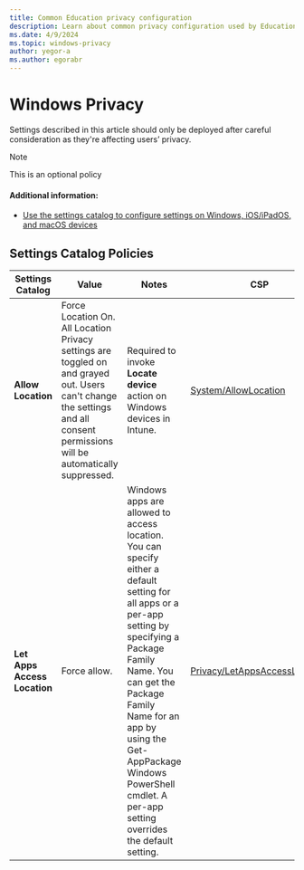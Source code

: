 ```yaml
---
title: Common Education privacy configuration
description: Learn about common privacy configuration used by Education organizations in Intune.
ms.date: 4/9/2024
ms.topic: windows-privacy
author: yegor-a
ms.author: egorabr
---
```


# Windows Privacy

Settings described in this article should only be deployed after careful consideration as they're affecting users’ privacy.

> [!NOTE]
> This is an optional policy

#### Additional information:

- [Use the settings catalog to configure settings on Windows, iOS/iPadOS, and macOS devices](/mem/intune/configuration/settings-catalog)

## Settings Catalog Policies

| **Settings Catalog** | **Value** | **Notes** | **CSP** |
|---|---|---|---|
| **Allow Location** | Force Location On. All Location Privacy settings are toggled on and grayed out. Users can't change the settings and all consent permissions will be automatically suppressed. | Required to invoke **Locate device** action on Windows devices in Intune. | [System/AllowLocation](/windows/client-management/mdm/policy-csp-system#allowlocation) |
| **Let Apps Access Location** | Force allow. | Windows apps are allowed to access location. You can specify either a default setting for all apps or a per-app setting by specifying a Package Family Name. You can get the Package Family Name for an app by using the Get-AppPackage Windows PowerShell cmdlet. A per-app setting overrides the default setting. | [Privacy/LetAppsAccessLocation](/windows/client-management/mdm/policy-csp-privacy#letappsaccesslocation) |
